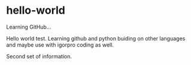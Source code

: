 # hello-world
Learning GitHub...

Hello world test. Learning github and python buiding on other languages and maybe use with igorpro coding as well.

Second set of information.
